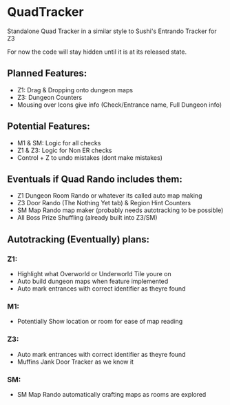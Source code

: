 # QuadTracker
Standalone Quad Tracker in a similar style to Sushi's Entrando Tracker for Z3


For now the code will stay hidden until it is at its released state.


## Planned Features:
- Z1: Drag & Dropping onto dungeon maps
- Z3: Dungeon Counters
- Mousing over Icons give info (Check/Entrance name, Full Dungeon info)

## Potential Features:
- M1 & SM: Logic for all checks
- Z1 & Z3: Logic for Non ER checks
- Control + Z to undo mistakes (dont make mistakes)

## Eventuals if Quad Rando includes them:
- Z1 Dungeon Room Rando or whatever its called auto map making
- Z3 Door Rando (The Nothing Yet tab) & Region Hint Counters
- SM Map Rando map maker (probably needs autotracking to be possible)
- All Boss Prize Shuffling (already built into Z3/SM)

## Autotracking (Eventually) plans:

### Z1:
- Highlight what Overworld or Underworld Tile youre on
- Auto build dungeon maps when feature implemented
- Auto mark entrances with correct identifier as theyre found

### M1:
- Potentially Show location or room for ease of map reading

### Z3:
- Auto mark entrances with correct identifier as theyre found
- Muffins Jank Door Tracker as we know it

### SM:
- SM Map Rando automatically crafting maps as rooms are explored
